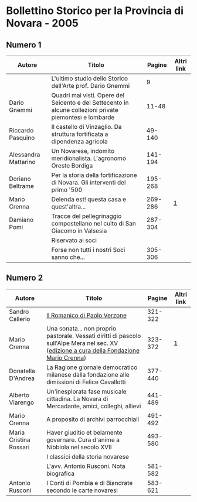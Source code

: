 # Bollettino Storico per la Provincia di Novara - 2005

## Numero 1

| Autore               | Titolo                                                                                                   | Pagine  | Altri link                                             |
|----------------------|----------------------------------------------------------------------------------------------------------|---------|--------------------------------------------------------|
|                      | L'ultimo studio dello Storico dell'Arte prof. Dario Gnemmi                                               | 9       |                                                        |
| Dario Gnemmi         | Quadri mai visti. Opere del Seicento e del Settecento in alcune collezioni private piemontesi e lombarde | 11-48   |                                                        |
| Riccardo Pasquino    | Il castello di Vinzaglio. Da struttura fortificata a dipendenza agricola                                 | 49-140  |                                                        |
| Alessandra Mattarino | Un Novarese, indomito meridionalista. L'agronomo Oreste Bordiga                                          | 141-194 |                                                        |
| Doriano Beltrame     | Per la storia della fortificazione di Novara. Gli interventi del primo '500                              | 195-268 |                                                        |
| Mario Crenna         | Delenda est! questa casa e quest'altra...                                                                | 269-286 | [1](https://en.calameo.com/read/004733128cc87c241dd92) |
| Damiano Pomi         | Tracce del pellegrinaggio compostellano nel culto di San Giacomo in Valsesia                             | 287-304 |                                                        |
|                      | Riservato ai soci                                                                                        |         |                                                        |
|                      | Forse non tutti i nostri Soci sanno che...                                                               | 305-306 |                                                        |

## Numero 2

| Autore                 | Titolo                                                                                                                                                                                                                                   | Pagine  | Altri link                                             |
|------------------------|------------------------------------------------------------------------------------------------------------------------------------------------------------------------------------------------------------------------------------------|---------|--------------------------------------------------------|
| Sandro Callerio        | [Il Romanico di Paolo Verzone](http://www.ssno.it/BSPNo/bspn_aromnov.html)                                                                                                                                                               | 321-322 |                                                        |
| Mario Crenna           | Una sonata... non proprio pastorale. Vessati diritti di pascolo sull'Alpe Mera nel sec. XV ([edizione a cura della Fondazione Mario Crenna](http://progettofondazionedonmariocrenna.oneminutesite.it/files/2015/04/11/20-ALPE_MERA.pdf)) | 323-372 | [1](https://en.calameo.com/read/004733128df51feb2476e) |
| Donatella D'Andrea     | La Ragione giornale democratico milanese dalla fondazione alle dimissioni di Felice Cavallotti                                                                                                                                           | 377-440 |                                                        |
| Alberto Viarengo       | Un'inesplorata fase musicale cittadina. La Novara di Mercadante, amici, colleghi, allievi                                                                                                                                                | 441-489 |                                                        |
| Mario Crenna           | A proposito di archivi parrocchiali                                                                                                                                                                                                      | 491-492 |                                                        |
| Maria Cristina Rossari | Haver giuditio et belamente governare. Cura d'anime a Nibbiola nel secolo XVII                                                                                                                                                           | 493-580 |                                                        |
|                        | I classici della storia novarese                                                                                                                                                                                                         |         |                                                        |
|                        | L'avv. Antonio Rusconi. Nota biografica                                                                                                                                                                                                  | 581-582 |                                                        |
| Antonio Rusconi        | I Conti di Pombia e di Biandrate secondo le carte novaresi                                                                                                                                                                               | 583-621 |                                                        |
